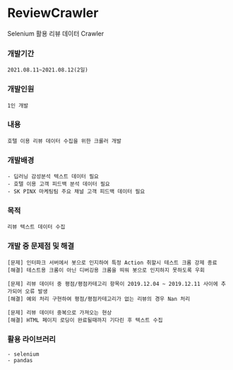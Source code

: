 # ReviewCrawler
Selenium 활용 리뷰 데이터 Crawler

### 개발기간
    2021.08.11~2021.08.12(2일)   
    
### 개발인원
    1인 개발

### 내용
    호텔 이용 리뷰 데이터 수집을 위한 크롤러 개발
    
### 개발배경   
    - 딥러닝 감성분석 텍스트 데이터 필요
    - 호텔 이용 고객 피드백 분석 데이터 필요
    - SK PINX 마케팅팀 주요 채널 고객 피드백 데이터 필요
   
### 목적   
    리뷰 텍스트 데이터 수집
   
### 개발 중 문제점 및 해결   
    [문제] 인터파크 서버에서 봇으로 인지하여 특정 Action 취할시 테스트 크롬 강제 종료
    [해결] 테스트용 크롬이 아닌 디버깅용 크롬을 띄워 봇으로 인지하지 못하도록 우회
    
    [문제] 리뷰 데이터 중 평점/평점카테고리 항목이 2019.12.04 ~ 2019.12.11 사이에 추가되어 오류 발생
    [해결] 예외 처리 구현하여 평점/평점카테고리가 없는 리뷰의 경우 Nan 처리
    
    [문제] 리뷰 데이터 중복으로 가져오는 현상
    [해결] HTML 페이지 로딩이 완료될때까지 기다린 후 텍스트 수집

### 활용 라이브러리
    - selenium
    - pandas
